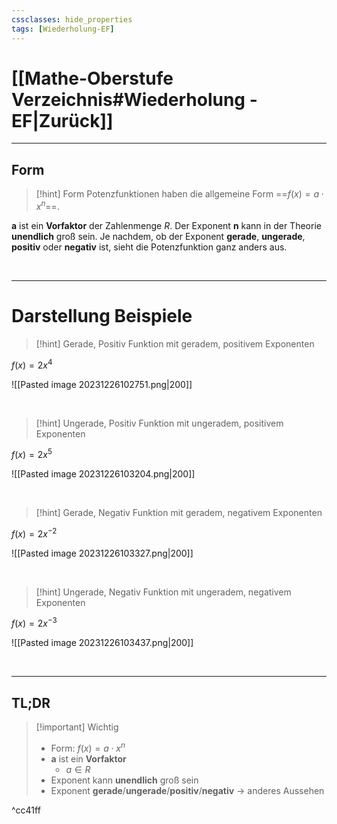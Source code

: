 ```yaml
---
cssclasses: hide_properties
tags: [Wiederholung-EF]
---
```


# [[Mathe-Oberstufe Verzeichnis#Wiederholung - EF|Zurück]]

___
## Form

>[!hint] Form
>Potenzfunktionen haben die allgemeine Form ==$f(x)=a⋅x^n$==.
>
**a** ist ein **Vorfaktor** der Zahlenmenge $R$.
Der Exponent **n** kann in der Theorie **unendlich** groß sein.
Je nachdem, ob der Exponent **gerade**, **ungerade**, **positiv** oder **negativ** ist, sieht die Potenzfunktion ganz anders aus.

<br>

___
# Darstellung Beispiele

>[!hint] Gerade, Positiv
>Funktion mit geradem, positivem Exponenten
>
$f(x)=2x^4$
>
![[Pasted image 20231226102751.png|200]]

<br>

>[!hint] Ungerade, Positiv
>Funktion mit ungeradem, positivem Exponenten
>
$f(x)=2x^5$
>
![[Pasted image 20231226103204.png|200]]

<br>


>[!hint] Gerade, Negativ
>Funktion mit geradem, negativem Exponenten
>
$f(x)=2x^{−2}$
>
![[Pasted image 20231226103327.png|200]]

<br>

>[!hint] Ungerade, Negativ
>Funktion mit ungeradem, negativem Exponenten
>
$f(x)=2x^{−3}$
>
![[Pasted image 20231226103437.png|200]]

<br>

___
## TL;DR

>[!important] Wichtig
>- Form: $f(x)=a⋅x^n$
>- **a** ist ein **Vorfaktor** 
>	- $a∈R$
>- Exponent kann **unendlich** groß sein
>- Exponent **gerade**/**ungerade**/**positiv**/**negativ** → anderes Aussehen

^cc41ff
